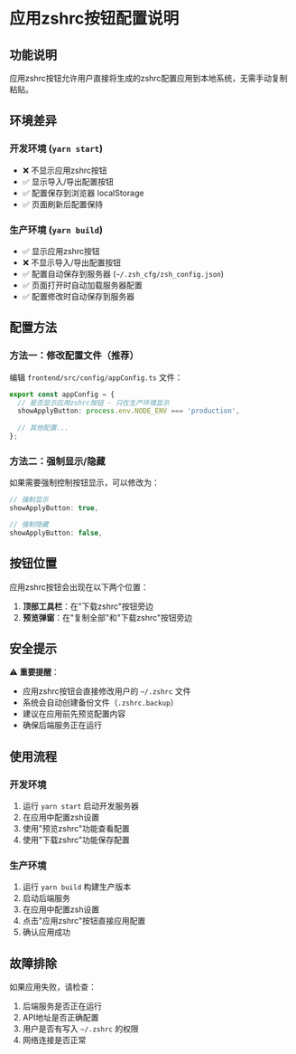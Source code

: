 # 应用zshrc按钮配置说明

## 功能说明

应用zshrc按钮允许用户直接将生成的zshrc配置应用到本地系统，无需手动复制粘贴。

## 环境差异

### 开发环境 (`yarn start`)
- ❌ 不显示应用zshrc按钮
- ✅ 显示导入/导出配置按钮
- ✅ 配置保存到浏览器 localStorage
- ✅ 页面刷新后配置保持

### 生产环境 (`yarn build`)
- ✅ 显示应用zshrc按钮
- ❌ 不显示导入/导出配置按钮
- ✅ 配置自动保存到服务器 (`~/.zsh_cfg/zsh_config.json`)
- ✅ 页面打开时自动加载服务器配置
- ✅ 配置修改时自动保存到服务器

## 配置方法

### 方法一：修改配置文件（推荐）

编辑 `frontend/src/config/appConfig.ts` 文件：

```typescript
export const appConfig = {
  // 是否显示应用zshrc按钮 - 只在生产环境显示
  showApplyButton: process.env.NODE_ENV === 'production',
  
  // 其他配置...
};
```

### 方法二：强制显示/隐藏

如果需要强制控制按钮显示，可以修改为：

```typescript
// 强制显示
showApplyButton: true,

// 强制隐藏
showApplyButton: false,
```

## 按钮位置

应用zshrc按钮会出现在以下两个位置：

1. **顶部工具栏**：在"下载zshrc"按钮旁边
2. **预览弹窗**：在"复制全部"和"下载zshrc"按钮旁边

## 安全提示

⚠️ **重要提醒**：
- 应用zshrc按钮会直接修改用户的 `~/.zshrc` 文件
- 系统会自动创建备份文件（`.zshrc.backup`）
- 建议在应用前先预览配置内容
- 确保后端服务正在运行

## 使用流程

### 开发环境
1. 运行 `yarn start` 启动开发服务器
2. 在应用中配置zsh设置
3. 使用"预览zshrc"功能查看配置
4. 使用"下载zshrc"功能保存配置

### 生产环境
1. 运行 `yarn build` 构建生产版本
2. 启动后端服务
3. 在应用中配置zsh设置
4. 点击"应用zshrc"按钮直接应用配置
5. 确认应用成功

## 故障排除

如果应用失败，请检查：

1. 后端服务是否正在运行
2. API地址是否正确配置
3. 用户是否有写入 `~/.zshrc` 的权限
4. 网络连接是否正常 